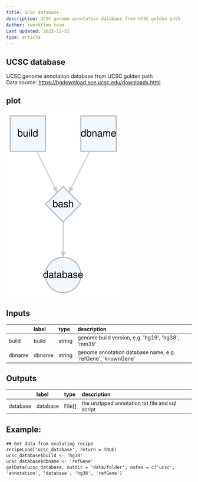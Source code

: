 ```yaml
---
title: UCSC database
description: UCSC genome annotation database from UCSC golden path
Author: rworkflow team
Last updated: 2022-12-21
type: article
---
```

## UCSC database
UCSC genome annotation database from UCSC golden path<br>Data source: <https://hgdownload.soe.ucsc.edu/downloads.html>
## plot
![## UCSC database](/plots/ucsc_database.svg)
## Inputs
|       |label  |type   |description                                                  |
|:------|:------|:------|:------------------------------------------------------------|
|build  |build  |string |genome build version, e.g. 'hg19', 'hg38', 'mm39'            |
|dbname |dbname |string |genome annotation database name, e.g. 'refGene', 'knownGene' |
## Outputs
|         |label    |type   |description                                     |
|:--------|:--------|:------|:-----------------------------------------------|
|database |database |File[] |the unzipped annotation txt file and sql script |
## Example:
```
## Get data from evaluting recipe
recipeLoad('ucsc_database', return = TRUE)
ucsc_database$build <- 'hg38'
ucsc_database$dbname <- 'refGene'
getData(ucsc_database, outdir = 'data/folder', notes = c('ucsc', 'annotation', 'database', 'hg38', 'refGene')
```

